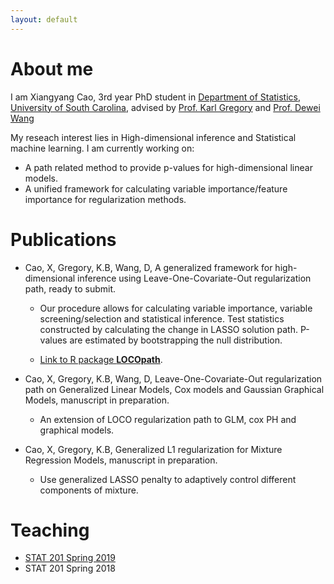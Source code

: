 ```yaml
---
layout: default
---
```


# About me 

I am Xiangyang Cao, 3rd year PhD student in [Department of Statistics](https://sc.edu/study/colleges_schools/artsandsciences/statistics/index.php), [University of South Carolina](https://sc.edu/), advised by [Prof. Karl Gregory](http://people.stat.sc.edu/gregorkb/) and [Prof. Dewei Wang](http://people.stat.sc.edu/wang528/index.html)

My reseach interest lies in High-dimensional inference and Statistical machine learning. 
I am currently working on:

* A path related method to provide p-values for high-dimensional linear models.
* A unified framework for calculating variable importance/feature importance for regularization methods.


# Publications

* Cao, X, Gregory, K.B, Wang, D, A generalized framework for high-dimensional inference using Leave-One-Covariate-Out regularization path, ready to submit.

  - Our procedure allows for calculating variable importance, variable screening/selection and statistical inference. Test statistics constructed by calculating the change in LASSO solution path. P-values are estimated by bootstrapping the null distribution. 
  
  - [Link to R package **LOCOpath**](https://github.com/statcao/LOCOpath). 


* Cao, X, Gregory, K.B, Wang, D, Leave-One-Covariate-Out regularization path on Generalized Linear Models, Cox models and Gaussian Graphical Models, manuscript in preparation.
  
  - An extension of LOCO regularization path to GLM, cox PH and graphical models.



* Cao, X, Gregory, K.B, Generalized L1 regularization for Mixture Regression Models, manuscript in preparation.
  
  - Use generalized LASSO penalty to adaptively control different components of mixture.


# Teaching

* [STAT 201 Spring 2019](./teaching) 
* STAT 201 Spring 2018
